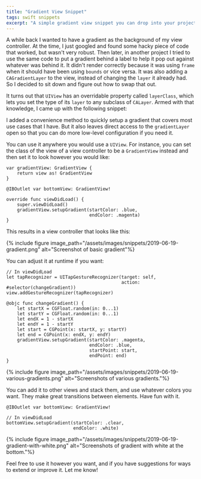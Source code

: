 ```yaml
---
title: "Gradient View Snippet"
tags: swift snippets
excerpt: "A simple gradient view snippet you can drop into your project."
---
```

A while back I wanted to have a gradient as the background of my view controller. At the time, I just googled and found some hacky piece of code that worked, but wasn't very robust. Then later, in another project I tried to use the same code to put a gradient behind a label to help it pop out against whatever was behind it. It didn't render correctly because it was using `frame` when it should have been using `bounds` or vice versa. It was also adding a `CAGradientLayer` to the view, instead of changing the `layer` it already had. So I decided to sit down and figure out how to swap that out.

It turns out that `UIView` has an overridable property called `layerClass`, which lets you set the type of its `layer` to any subclass of `CALayer`. Armed with that knowledge, I came up with the following snippet:

<script src="https://gist.github.com/dillon-mce/bb4293cac35142342c66a2102a9c3a3f.js"></script>

I added a convenience method to quickly setup a gradient that covers most use cases that I have. But it also leaves direct access to the `gradientLayer` open so that you can do more low-level configuration if you need it.

You can use it anywhere you would use a `UIView`. For instance, you can set the class of the view of a view controller to be a `GradientView` instead and then set it to look however you would like:
```
var gradientView: GradientView {
    return view as! GradientView
}

@IBOutlet var bottomView: GradientView!

override func viewDidLoad() {
    super.viewDidLoad()
    gradientView.setupGradient(startColor: .blue,
                               endColor: .magenta)
}
```

This results in a view controller that looks like this:

{% include figure image_path="/assets/images/snippets/2019-06-19-gradient.png" alt="Screenshot of basic gradient"%}

You can adjust it at runtime if you want:
```
// In viewDidLoad
let tapRecognizer = UITapGestureRecognizer(target: self,
                                           action: #selector(changeGradient))
view.addGestureRecognizer(tapRecognizer)

@objc func changeGradient() {
    let startX = CGFloat.random(in: 0...1)
    let startY = CGFloat.random(in: 0...1)
    let endX = 1 - startX
    let endY = 1 - startY
    let start = CGPoint(x: startX, y: startY)
    let end = CGPoint(x: endX, y: endY)
    gradientView.setupGradient(startColor: .magenta,
                               endColor: .blue,
                               startPoint: start,
                               endPoint: end)
}
```

{% include figure image_path="/assets/images/snippets/2019-06-19-various-gradients.png" alt="Screenshots of various gradients."%}

You can add it to other views and stack them, and use whatever colors you want. They make great transitions between elements. Have fun with it.

```
@IBOutlet var bottomView: GradientView!

// In viewDidLoad
bottomView.setupGradient(startColor: .clear,
                         endColor: .white)
```

{% include figure image_path="/assets/images/snippets/2019-06-19-gradient-with-white.png" alt="Screenshots of gradient with white at the bottom."%}

Feel free to use it however you want, and if you have suggestions for ways to extend or improve it. Let me know!
